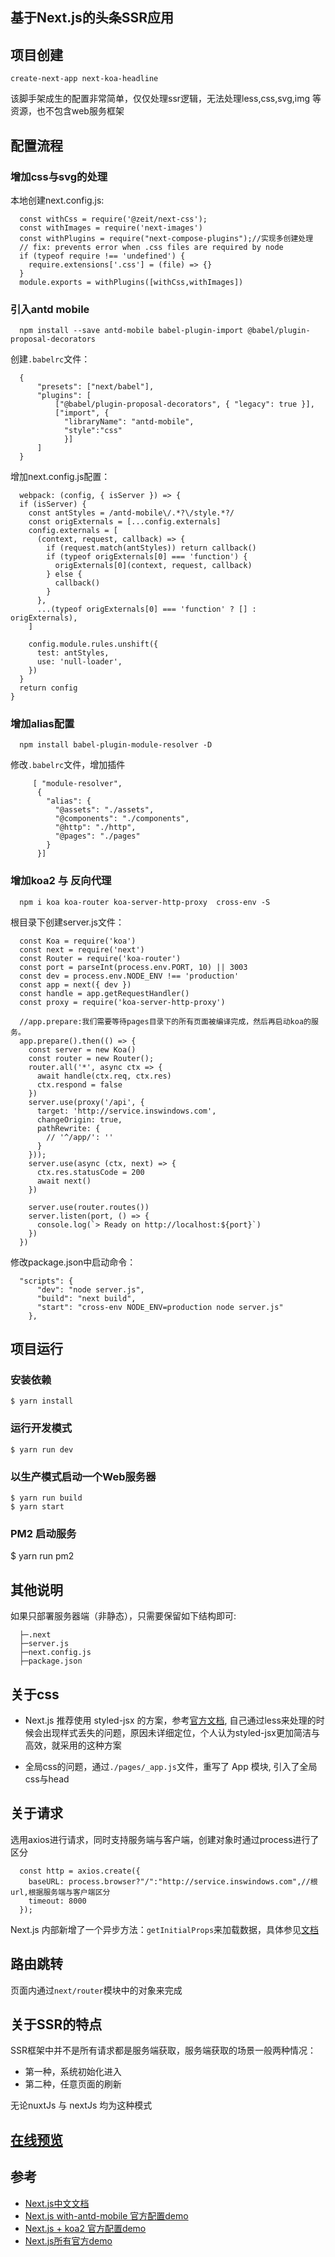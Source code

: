 ## 基于Next.js的头条SSR应用

## 项目创建

    create-next-app next-koa-headline

该脚手架成生的配置非常简单，仅仅处理ssr逻辑，无法处理less,css,svg,img 等资源，也不包含web服务框架

## 配置流程

### 增加css与svg的处理

本地创建next.config.js:

      const withCss = require('@zeit/next-css');
      const withImages = require('next-images')
      const withPlugins = require("next-compose-plugins");//实现多创建处理
      // fix: prevents error when .css files are required by node
      if (typeof require !== 'undefined') {
        require.extensions['.css'] = (file) => {}
      }
      module.exports = withPlugins([withCss,withImages])
  
### 引入antd mobile


      npm install --save antd-mobile babel-plugin-import @babel/plugin-proposal-decorators

创建`.babelrc`文件：

      {
          "presets": ["next/babel"],
          "plugins": [
              ["@babel/plugin-proposal-decorators", { "legacy": true }],
              ["import", { 
                "libraryName": "antd-mobile",
                "style":"css"
                }]
          ]
      }

增加next.config.js配置：

      webpack: (config, { isServer }) => {
      if (isServer) {
        const antStyles = /antd-mobile\/.*?\/style.*?/
        const origExternals = [...config.externals]
        config.externals = [
          (context, request, callback) => {
            if (request.match(antStyles)) return callback()
            if (typeof origExternals[0] === 'function') {
              origExternals[0](context, request, callback)
            } else {
              callback()
            }
          },
          ...(typeof origExternals[0] === 'function' ? [] : origExternals),
        ]

        config.module.rules.unshift({
          test: antStyles,
          use: 'null-loader',
        })
      }
      return config
    }


### 增加alias配置

      npm install babel-plugin-module-resolver -D

修改`.babelrc`文件，增加插件

         [ "module-resolver",
          {
            "alias": {
              "@assets": "./assets",
              "@components": "./components",
              "@http": "./http",
              "@pages": "./pages"
            }
          }]

### 增加koa2 与 反向代理

      npm i koa koa-router koa-server-http-proxy  cross-env -S

根目录下创建server.js文件：

      const Koa = require('koa')
      const next = require('next')
      const Router = require('koa-router')
      const port = parseInt(process.env.PORT, 10) || 3003
      const dev = process.env.NODE_ENV !== 'production'
      const app = next({ dev })
      const handle = app.getRequestHandler()
      const proxy = require('koa-server-http-proxy')

      //app.prepare:我们需要等待pages目录下的所有页面被编译完成，然后再启动koa的服务。
      app.prepare().then(() => {
        const server = new Koa()
        const router = new Router();
        router.all('*', async ctx => {
          await handle(ctx.req, ctx.res)
          ctx.respond = false
        })
        server.use(proxy('/api', {
          target: 'http://service.inswindows.com',
          changeOrigin: true,
          pathRewrite: {
            // '^/app/': ''
          }
        }));
        server.use(async (ctx, next) => {
          ctx.res.statusCode = 200
          await next()
        })

        server.use(router.routes())
        server.listen(port, () => {
          console.log(`> Ready on http://localhost:${port}`)
        })
      })
修改package.json中启动命令：

      "scripts": {
          "dev": "node server.js",
          "build": "next build",
          "start": "cross-env NODE_ENV=production node server.js"
        },
        
## 项目运行

### 安装依赖
	$ yarn install

### 运行开发模式

	$ yarn run dev

### 以生产模式启动一个Web服务器

	$ yarn run build
	$ yarn start

###  PM2 启动服务

  $ yarn run pm2

## 其他说明

如果只部署服务器端（非静态），只需要保留如下结构即可:

	  ├─.next
	  ├─server.js        
	  ├─next.config.js   
	  ├─package.json  


## 关于css

- Next.js 推荐使用 styled-jsx 的方案，参考[官方文档](https://nextjs.frontendx.cn/docs/#css), 自己通过less来处理的时候会出现样式丢失的问题，原因未详细定位，个人认为styled-jsx更加简洁与高效，就采用的这种方案

- 全局css的问题，通过`./pages/_app.js`文件，重写了 App 模块, 引入了全局css与head

## 关于请求

选用axios进行请求，同时支持服务端与客户端，创建对象时通过process进行了区分

      const http = axios.create({
        baseURL: process.browser?"/":"http://service.inswindows.com",//根url,根据服务端与客户端区分
        timeout: 8000
      });

Next.js 内部新增了一个异步方法：`getInitialProps`来加载数据，具体参见[文档](https://nextjs.frontendx.cn/docs/#%E8%8E%B7%E5%8F%96%E6%95%B0%E6%8D%AE%E4%BB%A5%E5%8F%8A%E7%BB%84%E4%BB%B6%E7%94%9F%E5%91%BD%E5%91%A8%E6%9C%9F)

## 路由跳转

页面内通过`next/router`模块中的对象来完成

## 关于SSR的特点
SSR框架中并不是所有请求都是服务端获取，服务端获取的场景一般两种情况：
- 第一种，系统初始化进入
- 第二种，任意页面的刷新

无论nuxtJs 与 nextJs 均为这种模式

## [在线预览](http://122.51.207.71:3003)

## 参考
- [Next.js中文文档](https://nextjs.frontendx.cn/)
- [Next.js with-antd-mobile 官方配置demo](https://github.com/zeit/next.js/tree/canary/examples/with-antd-mobile)
- [Next.js + koa2 官方配置demo](https://github.com/zeit/next.js/tree/canary/examples/custom-server-koa)
- [Next.js所有官方demo](https://github.com/zeit/next.js/tree/canary/examples)
